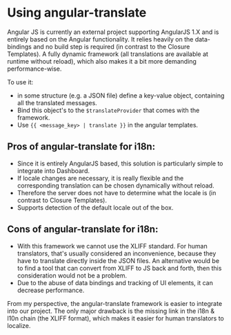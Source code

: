 # Using angular-translate
Angular JS is currently an external project supporting AngularJS 1.X and is entirely based on the Angular functionality. It relies heavily on the data-bindings and no build step is required (in contrast to the Closure Templates). A fully dynamic framework (all translations are available at runtime without reload), which also makes it a bit more demanding performance-wise.

To use it:
* in some structure (e.g. a JSON file) define a key-value object, containing all the translated messages.
* Bind this object's to the `$translateProvider` that comes with the framework.
* Use `{{ <message_key> | translate }}` in the angular templates.

## Pros of angular-translate for i18n:
* Since it is entirely AngularJS based, this solution is particularly simple to integrate into Dashboard.
* If locale changes are necessary, it is really flexible and the corresponding translation can be chosen dynamically without reload.
* Therefore the server does not have to determine what the locale is (in contrast to Closure Templates).
* Supports detection of the default locale out of the box.

## Cons of angular-translate for i18n:
* With this framework we cannot use the XLIFF standard. For human translators, that's usually considered an inconvenience, because they have to translate directly inside the JSON files. An alternative would be to find a tool that can convert from XLIFF to JS back and forth, then this consideration would not be a problem.
* Due to the abuse of data bindings and tracking of UI elements, it can decrease performance.

From my perspective, the angular-translate framework is easier to integrate into our project. The only major drawback is the missing link in the i18n & l10n chain (the XLIFF format), which makes it easier for human translators to localize.
